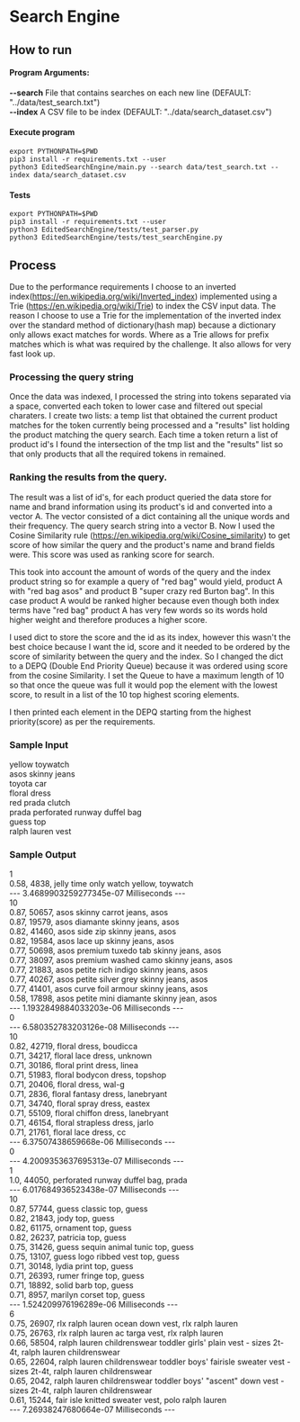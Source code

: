 # Search Engine


## How to run

#### Program Arguments: <br />
**--search** File that contains searches on each new line (DEFAULT: "../data/test_search.txt") <br />
**--index** A CSV file to be index (DEFAULT: "../data/search_dataset.csv") <br />


#### Execute program

```
export PYTHONPATH=$PWD
pip3 install -r requirements.txt --user
python3 EditedSearchEngine/main.py --search data/test_search.txt --index data/search_dataset.csv
```

#### Tests

```
export PYTHONPATH=$PWD
pip3 install -r requirements.txt --user
python3 EditedSearchEngine/tests/test_parser.py
python3 EditedSearchEngine/tests/test_searchEngine.py

```

## Process

Due to the performance requirements I choose to an inverted index(https://en.wikipedia.org/wiki/Inverted_index) implemented using a Trie (https://en.wikipedia.org/wiki/Trie) to index the CSV input data. The reason I choose to use a Trie for the implementation of the inverted index over the standard method of dictionary(hash map) because a dictionary only allows exact matches for words. Where as a Trie allows for prefix matches which is what was required by the challenge. It also allows for very fast look up.

### Processing the query string
Once the data was indexed, I processed the string into tokens separated via a space, converted each token to lower case and filtered out special charaters. I create two lists: a temp list that obtained the current product matches for the token currently being processed and a "results" list holding the product matching the query search. Each time a token return a list of product id's I found the intersection of the tmp list and the "results" list so that only products that all the required tokens in remained.


### Ranking the results from the query.

The result was a list of id's, for each product queried the data store for name and brand information using its product's id and converted into a vector A. The vector consisted of a dict containing all the unique words and their frequency. The query search string into a vector B. Now I used the Cosine Similarity rule (https://en.wikipedia.org/wiki/Cosine_similarity) to get score of how similar the query and the product's name and brand fields were. This score was used as ranking score for search.

This took into account the amount of words of the query and the index product string so for example a query of "red bag" would yield, product A with "red bag asos" and product B "super crazy red Burton bag". In this case product A would be ranked higher because even though both index terms have "red bag" product A has very few words so its words hold higher weight and therefore produces a higher score.

I used dict to store the score and the id as its index, however this wasn't the best choice because I want the id, score and it needed to be ordered by the score of similarity between the query and the index. So I changed the dict to a DEPQ (Double End Priority Queue) because it was ordered using score from the cosine Similarity. I set the Queue to have a maximum length of 10 so that once the queue was full it would pop the element with the lowest score, to result in a list of the 10 top highest scoring elements.

I then printed each element in the DEPQ starting from the highest priority(score) as per the requirements.

### Sample Input

yellow toywatch <br />
asos skinny jeans <br />
toyota car <br />
floral dress <br />
red prada clutch <br />
prada perforated runway duffel bag <br />
guess top <br />
ralph lauren vest <br />

### Sample Output <br />

1 <br />
0.58, 4838, jelly time only watch yellow, toywatch <br />
--- 3.4689903259277345e-07 Milliseconds --- <br />
10 <br />
0.87, 50657, asos skinny carrot jeans, asos <br />
0.87, 19579, asos diamante skinny jeans, asos <br />
0.82, 41460, asos side zip skinny jeans, asos <br />
0.82, 19584, asos lace up skinny jeans, asos <br />
0.77, 50698, asos premium tuxedo tab skinny jeans, asos <br />
0.77, 38097, asos premium washed camo skinny jeans, asos <br />
0.77, 21883, asos petite rich indigo skinny jeans, asos <br />
0.77, 40267, asos petite silver grey skinny jeans, asos <br />
0.77, 41401, asos curve foil armour skinny jeans, asos <br />
0.58, 17898, asos petite mini diamante skinny jean, asos<br />
--- 1.1932849884033203e-06 Milliseconds --- <br />
0 <br />
--- 6.580352783203126e-08 Milliseconds --- <br />
10 <br />
0.82, 42719, floral dress, boudicca <br />
0.71, 34217, floral lace dress, unknown <br />
0.71, 30186, floral print dress, linea <br />
0.71, 51983, floral bodycon dress, topshop <br />
0.71, 20406, floral dress, wal-g <br />
0.71, 2836, floral fantasy dress, lanebryant <br />
0.71, 34740, floral spray dress, eastex <br />
0.71, 55109, floral chiffon dress, lanebryant <br />
0.71, 46154, floral strapless dress, jarlo <br />
0.71, 21761, floral lace dress, cc <br />
--- 6.37507438659668e-06 Milliseconds --- <br />
0 <br />
--- 4.2009353637695313e-07 Milliseconds --- <br />
1 <br />
1.0, 44050, perforated runway duffel bag, prada <br />
--- 6.017684936523438e-07 Milliseconds --- <br />
10 <br />
0.87, 57744, guess classic top, guess <br />
0.82, 21843, jody top, guess <br />
0.82, 61175, ornament top, guess <br />
0.82, 26237, patricia top, guess <br />
0.75, 31426, guess sequin animal tunic top, guess <br />
0.75, 13107, guess logo ribbed vest top, guess <br />
0.71, 30148, lydia print top, guess <br />
0.71, 26393, rumer fringe top, guess <br />
0.71, 18892, solid barb top, guess <br />
0.71, 8957, marilyn corset top, guess <br />
--- 1.524209976196289e-06 Milliseconds --- <br />
6 <br />
0.75, 26907, rlx ralph lauren ocean down vest, rlx ralph lauren <br />
0.75, 26763, rlx ralph lauren ac targa vest, rlx ralph lauren <br />
0.66, 58504, ralph lauren childrenswear toddler girls' plain vest - sizes 2t-4t, ralph lauren childrenswear <br />
0.65, 22604, ralph lauren childrenswear toddler boys' fairisle sweater vest - sizes 2t-4t, ralph lauren childrenswear <br />
0.65, 2042, ralph lauren childrenswear toddler boys' "ascent" down vest - sizes 2t-4t, ralph lauren childrenswear <br />
0.61, 15244, fair isle knitted sweater vest, polo ralph lauren <br />
--- 7.26938247680664e-07 Milliseconds --- <br />
